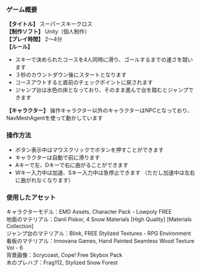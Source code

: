### ゲーム概要
**【タイトル】** スーパースキークロス  
**【制作ソフト】** Unity（個人制作）  
**【プレイ時間】** 2〜4分  
**【ルール】**
+ スキーで決められたコースを4人同時に滑り、ゴールするまでの速さを競います
+ ３秒のカウントダウン後にスタートとなります
+ コースアウトすると直前のチェックポイントに戻されます
+ ジャンプ台は水色の床となっており、そのまま進んで台を踏むとジャンプできます

**【キャラクター】** 操作キャラクター以外のキャラクターはNPCとなっており、NavMeshAgentを使って動かしています

### 操作方法
+ ボタン表示中はマウスクリックでボタンを押すことができます
+ キャラクターは自動で前に滑ります
+ Aキーで左、Dキーで右に曲がることができます
+ Wキー入力中は加速、Sキー入力中は急停止できます  （ただし加速中は左右に曲がれなくなります）

### 使用したアセット
キャラクターモデル：EMD Assets, Character Pack - Lowpoly FREE  
地面のマテリアル：Danil Piskor, 4 Snow Materials [High Quality] [Materials Collection]  
ジャンプ台のマテリアル：Blink, FREE Stylized Textures - RPG Environment  
看板のマテリアル：Innovana Games, Hand Painted Seamless Wood Texture Vol - 6  
背景画像：Scrycoast, Cope! Free Skybox Pack  
木のプレハブ：Frag112, Stylized Snow Forest
